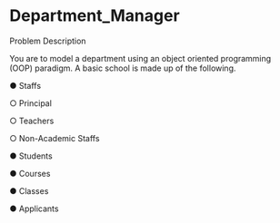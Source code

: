 # Department_Manager

Problem Description

You are to model a department using an object oriented programming (OOP) paradigm. A basic school is made up of the following.

● Staffs

  ○ Principal

  ○ Teachers

  ○ Non-Academic Staffs

● Students

● Courses

● Classes

● Applicants
